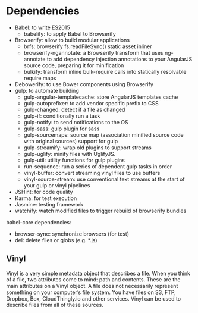 # Dependencies

* Babel: to write ES2015
  * babelify: to apply Babel to Browserify
* Browserify: allow to build modular applications
  * brfs: browserify fs.readFileSync() static asset inliner
  * browserify-ngannotate: a Browserify transform that uses ng-annotate to add dependency injection annotations to your AngularJS source code, preparing it for minification
  * bulkify: transform inline bulk-require calls into statically resolvable require maps
* Debowerify: to use Bower components using Browserify
* gulp: to automate building
  * gulp-angular-templatecache: store AngularJS templates cache
  * gulp-autoprefixer: to add vendor specific prefix to CSS
  * gulp-changed: detect if a file as changed
  * gulp-if: conditionally run a task
  * gulp-notify: to send notifications to the OS
  * gulp-sass: gulp plugin for sass
  * gulp-sourcemaps: source map (association minified source code with original sources) support for gulp
  * gulp-streamify: wrap old plugins to support streams
  * gulp-uglify: minify files with UglifyJS.
  * gulp-util: utility functions for gulp plugins
  * run-sequence: run a series of dependent gulp tasks in order
  * vinyl-buffer: convert streaming vinyl files to use buffers
  * vinyl-source-stream: use conventional text streams at the start of your gulp or vinyl pipelines
* JSHint: for code quality
* Karma: for test execution
* Jasmine: testing framework
* watchify: watch modified files to trigger rebuild of browserify bundles

babel-core dependencies:
* browser-sync: synchronize browsers (for test)
* del: delete files or globs (e.g. \*.js)


## Vinyl
Vinyl is a very simple metadata object that describes a file. When you think of a file, two attributes come to mind: path and contents. These are the main attributes on a Vinyl object. A file does not necessarily represent something on your computer’s file system. You have files on S3, FTP, Dropbox, Box, CloudThingly.io and other services. Vinyl can be used to describe files from all of these sources.
